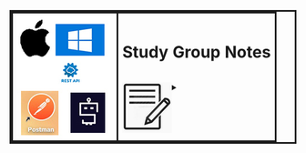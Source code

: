 <div>
<table style="border: solid;">
  <tr style="border: solid;">
    <th style="border: none;"><img align="left" src="icons/TechWriter.jpg"><br></th>
    <td width="60%" align="left" style="border: solid;"><p vertical-align="middle"><h1>Study Group Notes</h1></p>
<br>
</div>

<div>
<details>
 	<summary><img align="left" src="icons/notes.jpg"><br>
    </summary>
    
<br>


*    [**Chapter 1**](notes/chapter_1.md)
*    [**Chapter 2**](notes/chapter_2.md)
*    [**Chapter 3**](notes/chapter_3.md)
*    [**Chapter 4**](notes/chapter_4.md)
*    [**Chapter 5**](notes/chapter_5.md)
*    [**Chapter 6**](notes/chapter_6.md)
*    [**Chapter 7**](notes/chapter_7.md)
*    [**Chapter 8**](notes/chapter_8.md)
*    [**Chapter 9**](notes/chapter_9.md)
*    [**Chapter 10**](notes/chapter_10.md)
*    [**Chapter 11**](notes/chapter_11.md)
*    [**Chapter 12**](notes/chapter_12.md)
<br>


</details>
</div>
</td>
  </tr>
</table>